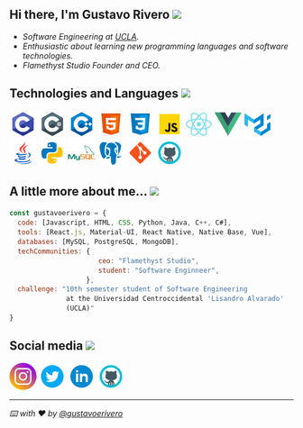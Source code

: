 <h2>Hi there, I'm Gustavo Rivero <img src="https://media.giphy.com/media/EzNwZBbRMFW01B4Cvu/giphy.gif" width="35"></h2>

* _Software Engineering at [UCLA](http://www.ucla.edu.ve/)._
* _Enthusiastic about learning new programming languages and software technologies._
* _Flamethyst Studio Founder and CEO._

<h2>Technologies and Languages <img src="https://media.giphy.com/media/WFZvB7VIXBgiz3oDXE/giphy.gif" width="35"/></h2>

[![C](/assets/icons/c.png)](https://docs.microsoft.com/en-us/cpp/c-language/?view=msvc-160)
[![C#](/assets/icons/csharp.png)](https://www.w3schools.com/cs/index.php)
[![CPP](/assets/icons/c%2B%2B.png)](https://www.w3schools.com/cpp/)
[![HTML](/assets/icons/html5.png)](https://www.w3schools.com/html/)
[![CSS](/assets/icons/css.png)](https://www.w3schools.com/css/)
[![JavaScript](/assets/icons/javascript.png)](https://developer.mozilla.org/es/docs/Web/JavaScript)
[![React.js](/assets/icons/react.png)](https://reactjs.org/)
[![Vue.js](/assets/icons/vue.png)](https://vuejs.org/)
[![Material-UI](/assets/icons/material-ui.png)](https://material-ui.com/)
[![Java](/assets/icons/java.png)](https://www.java.com/)
[![Python](/assets/icons/python.png)](https://www.python.org/)
[![MySQL](/assets/icons/mysql.png)](https://www.mysql.com/)
[![PostgreSQL](/assets/icons/postgresql.png)](https://www.postgresql.org/)
[![Git](/assets/icons/git.png)](https://git-scm.com/)
[![GitHub](/assets/icons/github.png)](https://github.com/)


<h2>A little more about me... <img src="https://media.giphy.com/media/J5dm29T4xgwyEnUYYc/giphy.gif" width="35"/></h2>

```javascript
const gustavoerivero = {
  code: [Javascript, HTML, CSS, Python, Java, C++, C#],
  tools: [React.js, Material-UI, React Native, Native Base, Vue],
  databases: [MySQL, PostgreSQL, MongoDB],
  techCommunities: {
                      ceo: "Flamethyst Studio",
                      student: "Software Enginneer",
                   },
  challenge: "10th semester student of Software Engineering 
              at the Universidad Centroccidental 'Lisandro Alvarado' 
              (UCLA)"
}
```

<h2>Social media <img src="https://media.giphy.com/media/ES5LNnivZfL72WROvF/giphy.gif" width="35"/></h2>

[![Instagram](/assets/icons/instagram.png)](https://www.instagram.com/gustavoerivero/)
[![Twitter](/assets/icons/twitter.png)](https://twitter.com/goosecode_)
[![LinkedIn](/assets/icons/linkedin.png)](https://www.linkedin.com/in/gustavoerivero/)
[![GitHub](/assets/icons/github.png)](https://github.com/gustavoerivero)

---



_⌨️ with ❤️ by [@gustavoerivero](https://github.com/gustavoerivero)_
